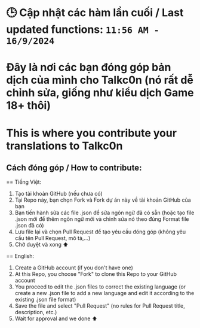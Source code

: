 # 🕒 Cập nhật các hàm lần cuối / Last updated functions: `11:56 AM - 16/9/2024`

# Đây là nơi các bạn đóng góp bản dịch của mình cho Talkc0n (nó rất dễ chỉnh sửa, giống như kiểu dịch Game 18+ thôi)
# This is where you contribute your translations to Talkc0n

## Cách đóng góp / How to contribute:

== Tiếng Việt: 
1. Tạo tài khoản GitHub (nếu chưa có)
2. Tại Repo này, bạn chọn Fork và Fork dự án này về tài khoản GitHub của bạn
3. Bạn tiến hành sửa các file .json để sửa ngôn ngữ đã có sẵn (hoặc tạo file .json mới để thêm ngôn ngữ mới và chỉnh sửa nó theo đúng Format file .json đã có)
4. Lưu file lại và chọn Pull Request để tạo yêu cầu đóng góp (không yêu cầu tên Pull Request, mô tả,...)
5. Chờ duyệt và xong ⬆️

== English:
1. Create a GitHub account (if you don't have one)
2. At this Repo, you choose "Fork" to clone this Repo to your GitHub account
3. You proceed to edit the .json files to correct the existing language (or create a new .json file to add a new language and edit it according to the existing .json file format)
4. Save the file and select "Pull Request" (no rules for Pull Request title, description, etc.)
5. Wait for approval and we done ⬆️
